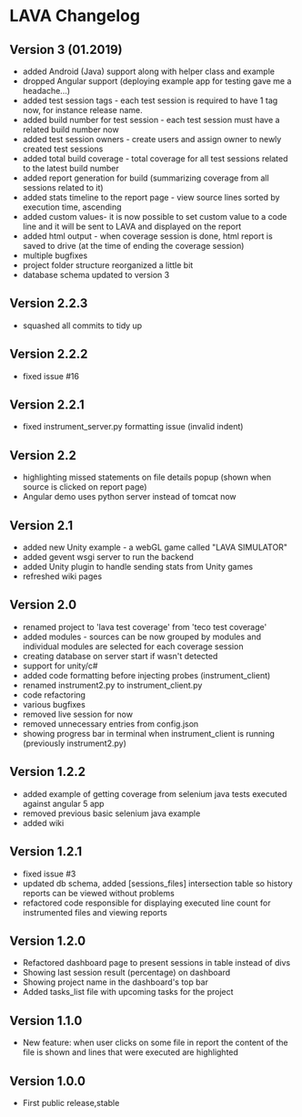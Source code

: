 # LAVA Changelog

## Version 3 (01.2019)

- added Android (Java) support along with helper class and example
- dropped Angular support (deploying example app for testing gave me a headache...)
- added test session tags - each test session is required to have 1 tag now, for instance release name.
- added build number for test session - each test session must have a related build number now
- added test session owners - create users and assign owner to newly created test sessions
- added total build coverage - total coverage for all test sessions related to the latest build number
- added report generation for build (summarizing coverage from all sessions related to it)
- added stats timeline to the report page - view source lines sorted by execution time, ascending
- added custom values- it is now possible to set custom value to a code line and it will be sent to LAVA and displayed on the report
- added html output - when coverage session is done, html report is saved to drive (at the time of ending the coverage session)
- multiple bugfixes
- project folder structure reorganized a little bit
- database schema updated to version 3

## Version 2.2.3

- squashed all commits to tidy up 

## Version 2.2.2

- fixed issue #16

## Version 2.2.1

- fixed instrument_server.py formatting issue (invalid indent)

## Version 2.2

- highlighting missed statements on file details popup (shown when source is clicked on report page)
- Angular demo uses python server instead of tomcat now

## Version 2.1

- added new Unity example - a webGL game called "LAVA SIMULATOR"
- added gevent wsgi server to run the backend
- added Unity plugin to handle sending stats from Unity games
- refreshed wiki pages

## Version 2.0

- renamed project to 'lava test coverage' from 'teco test coverage'
- added modules - sources can be now grouped by modules and individual modules are selected for each coverage session
- creating database on server start if wasn't detected
- support for unity/c#
- added code formatting before injecting probes (instrument_client)
- renamed instrument2.py to instrument_client.py
- code refactoring
- various bugfixes
- removed live session for now
- removed unnecessary entries from config.json
- showing progress bar in terminal when instrument_client is running (previously instrument2.py)

## Version 1.2.2

- added example of getting coverage from selenium java tests executed against angular 5 app
- removed previous basic selenium java example
- added wiki

## Version 1.2.1

- fixed issue #3
- updated db schema, added [sessions_files] intersection table so history reports can be viewed without problems
- refactored code responsible for displaying executed line count for instrumented files and viewing reports

## Version 1.2.0

- Refactored dashboard page to present sessions in table instead of divs
- Showing last session result (percentage) on dashboard
- Showing project name in the dashboard's top bar
- Added tasks_list file with upcoming tasks for the project

## Version 1.1.0

- New feature: when user clicks on some file in report the content of the file is shown and lines that were executed are highlighted

## Version 1.0.0

- First public release,stable
